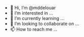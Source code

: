 - 👋 Hi, I’m @mddelouar
- 👀 I’m interested in ...
- 🌱 I’m currently learning ...
- 💞️ I’m looking to collaborate on ...
- 📫 How to reach me ...

<!---
mddelouar/mddelouar is a ✨ special ✨ repository because its `README.md` (this file) appears on your GitHub profile.
You can click the Preview link to take a look at your changes.
--->
